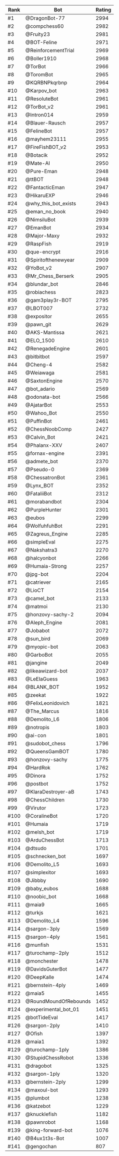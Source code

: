 Rank|Bot|Rating
---|---|---
#1|@DragonBot-77|2994
#2|@compchess60|2982
#3|@Fruity23|2981
#4|@BOT-Feline|2971
#5|@ReinforcementTrial|2969
#6|@Boller1910|2968
#7|@TorBot|2966
#8|@ToromBot|2965
#9|@KQRBNPkqrbnp|2964
#10|@Karpov_bot|2963
#11|@ResoluteBot|2961
#12|@TorBot_v2|2961
#13|@Intron014|2959
#14|@Blauer-Rausch|2957
#15|@FelineBot|2957
#16|@mayhem23111|2955
#17|@FireFishBOT_v2|2953
#18|@Botacik|2952
#19|@Mate-AI|2950
#20|@Pure-Eman|2948
#21|@ttBOT|2948
#22|@FantacticEman|2947
#23|@HikaruEXP|2946
#24|@why_this_bot_exists|2943
#25|@eman_no_book|2940
#26|@NimsiluBot|2939
#27|@EmanBot|2934
#28|@Major-Maxy|2932
#29|@RaspFish|2919
#30|@que-encrypt|2916
#31|@Spiritofthenewyear|2909
#32|@YoBot_v2|2907
#33|@Mr_Chess_Berserk|2905
#34|@blundar_bot|2846
#35|@robiachess|2823
#36|@gam3play3r-BOT|2795
#37|@LBOT007|2732
#38|@expositor|2655
#39|@pawn_git|2629
#40|@AKS-Mantissa|2621
#41|@ELO_1500|2610
#42|@RenegadeEngine|2601
#43|@bitbitbot|2597
#44|@Cheng-4|2582
#45|@Weiawaga|2581
#46|@SaxtonEngine|2570
#47|@bot_adario|2569
#48|@odonata-bot|2566
#49|@AjatarBot|2553
#50|@Wahoo_Bot|2550
#51|@PuffinBot|2461
#52|@ChessNoobComp|2427
#53|@Calvin_Bot|2421
#54|@Phalanx-XXV|2407
#55|@fornax-engine|2391
#56|@admete_bot|2370
#57|@Pseudo-0|2369
#58|@ChessatronBot|2361
#59|@Lynx_BOT|2352
#60|@FataliiBot|2312
#61|@morabandbot|2304
#62|@PurpleHunter|2301
#63|@eubos|2299
#64|@WolfuhfuhBot|2291
#65|@Zagreus_Engine|2285
#66|@simpleEval|2275
#67|@Nakshatra3|2270
#68|@halcyonbot|2266
#69|@Humaia-Strong|2257
#70|@jpg-bot|2204
#71|@catriever|2165
#72|@LioCT|2154
#73|@camel_bot|2133
#74|@matmoi|2130
#75|@honzovy-sachy-2|2094
#76|@Aleph_Engine|2081
#77|@Jobabot|2072
#78|@sun_bird|2069
#79|@myopic-bot|2063
#80|@GarboBot|2055
#81|@jangine|2049
#82|@likeawizard-bot|2037
#83|@LeElaGuess|1963
#84|@BLANK_BOT|1952
#85|@zeekat|1922
#86|@FelixLeonidovich|1821
#87|@The_Marcus|1816
#88|@Demolito_L6|1806
#89|@notropis|1803
#90|@ai-con|1801
#91|@sudobot_chess|1796
#92|@QueensGamBOT|1780
#93|@honzovy-sachy|1775
#94|@HardRok|1762
#95|@Dinora|1752
#96|@postbot|1752
#97|@KlaraDestroyer-aB|1743
#98|@ChessChildren|1730
#99|@Virutor|1723
#100|@CoralineBot|1720
#101|@Humaia|1719
#102|@melsh_bot|1719
#103|@ArduChessBot|1713
#104|@dtsudo|1701
#105|@schnecken_bot|1697
#106|@Demolito_L5|1693
#107|@simplexitor|1693
#108|@Jibbby|1690
#109|@baby_eubos|1688
#110|@noobic_bot|1668
#111|@maia9|1665
#112|@turkjs|1621
#113|@Demolito_L4|1596
#114|@sargon-3ply|1569
#115|@sargon-4ply|1561
#116|@munfish|1531
#117|@turochamp-2ply|1512
#118|@monchester|1478
#119|@DavidsGuterBot|1477
#120|@DeepKalle|1474
#121|@bernstein-4ply|1469
#122|@maia5|1455
#123|@RoundMoundOfRebounds|1452
#124|@experimental_bot_01|1451
#125|@botTideEval|1417
#126|@sargon-2ply|1410
#127|@Ofish|1397
#128|@maia1|1392
#129|@turochamp-1ply|1386
#130|@StupidChessRobot|1336
#131|@dragobot|1325
#132|@sargon-1ply|1320
#133|@bernstein-2ply|1299
#134|@maxoul-bot|1293
#135|@plumbot|1238
#136|@katzebot|1229
#137|@knucklefish|1182
#138|@pawnrobot|1168
#139|@king-forward-bot|1076
#140|@B4ux1t3s-Bot|1007
#141|@gengochan|807
